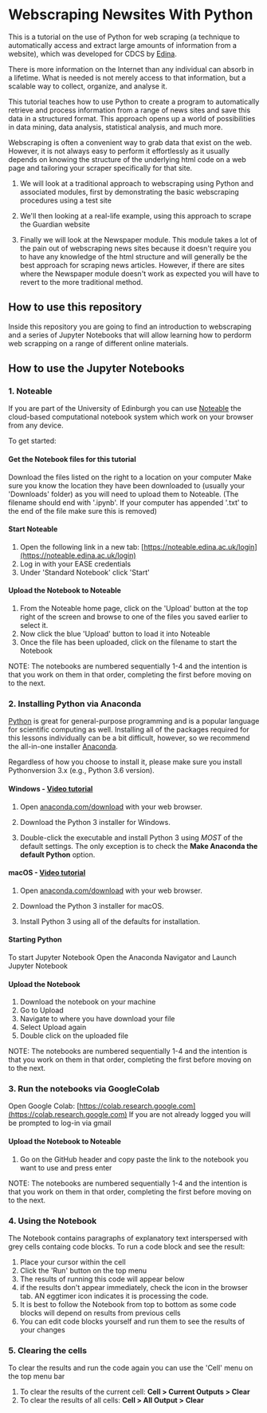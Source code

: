 # Webscraping Newsites With Python 

This is a tutorial on the use of Python for web scraping (a technique to automatically access and extract large amounts of information from a website), which was developed for CDCS by [Edina](https://edina.ac.uk/).

There is more information on the Internet than any individual can absorb in a lifetime. What is needed is not merely access to that information, but a scalable way to collect, organize, and analyse it.

This tutorial teaches how to use Python to create a program to automatically retrieve and process information from a range of news sites and save this data in a structured format. This approach opens up a world of possibilities in data mining, data analysis, statistical analysis, and much more.

Webscraping is often a convenient way to grab data that exist on the web. However, it is not always easy to perform it effortlessly as it usually depends on knowing the structure of the underlying html code on a web page and tailoring your scraper specifically for that site.

1. We will look at a traditional approach to webscraping using Python and associated modules, first by demonstrating the basic webscraping procedures using a test site

2. We'll then looking at a real-life example, using this approach to scrape the Guardian website

3. Finally we will look at the Newspaper module. This module takes a lot of the pain out of webscraping news sites because it doesn't require you to have any knowledge of the html structure and will generally be the best approach for scraping news articles. However, if there are sites where the Newspaper module doesn't work as expected you will have to revert to the more traditional method.

## How to use this repository

Inside this repository you are going to find an introduction to webscraping and a series of Jupyter Notebooks that will allow learning how to perdorm web scrapping on a range of different online materials.

## How to use the Jupyter Notebooks

### 1. Noteable

If you are part of the University of Edinburgh you can use [Noteable](https://noteable.edina.ac.uk/) the cloud-based computational notebook system which work on your browser from any device.

To get started:

#### Get the Notebook files for this tutorial
Download the files listed on the right to a location on your computer
Make sure you know the location they have been downloaded to (usually your 'Downloads' folder) as you will need to upload them to Noteable. (The filename should end with '.ipynb'. If your computer has appended '.txt' to the end of the file make sure this is removed)
#### Start Noteable
1.  Open the following link in a new tab:  [https://noteable.edina.ac.uk/login](https://noteable.edina.ac.uk/login)
2.  Log in with your EASE credentials
3.  Under 'Standard Notebook' click 'Start'
#### Upload the Notebook to Noteable
1.  From the Noteable home page, click on the 'Upload' button at the top right of the screen and browse to one of the files you saved earlier to select it.
2.  Now click the blue 'Upload' button to load it into Noteable
3.  Once the file has been uploaded, click on the filename to start the Notebook

NOTE: The notebooks are numbered sequentially 1-4 and the intention is that you work on them in that order, completing the first before moving on to the next.

### 2. Installing Python via Anaconda

[Python][python] is great for general-purpose programming and is a popular language for scientific computing as well. Installing all of the packages required for this lessons individually can be a bit difficult, however, so we recommend the all-in-one installer [Anaconda][anaconda].

Regardless of how you choose to install it, please make sure you install Pythonversion 3.x (e.g., Python 3.6 version). 

#### Windows - [Video tutorial][video-windows]

1. Open [anaconda.com/download][anaconda-dl] with your web browser.

2. Download the Python 3 installer for Windows.

3. Double-click the executable and install Python 3 using _MOST_ of the default settings. The only exception is to check the **Make Anaconda the default Python** option.

#### macOS - [Video tutorial][video-mac]

1. Open [anaconda.com/download][anaconda-dl] with your web browser.

2. Download the Python 3 installer for macOS.

3. Install Python 3 using all of the defaults for installation.

#### Starting Python
To start Jupyter Notebook Open the Anaconda Navigator and Launch Jupyter Notebook
#### Upload the Notebook
1. Download the notebook on your machine
2. Go to Upload
3. Navigate to where you have download your file
4. Select Upload again
5. Double click on the uploaded file 

NOTE: The notebooks are numbered sequentially 1-4 and the intention is that you work on them in that order, completing the first before moving on to the next.

[anaconda]: https://www.anaconda.com/distribution
[anaconda-dl]: https://www.anaconda.com/download/
[python]: https://python.org
[jupyter]: https://jupyter.org/index.html
[jupyter-install]: https://jupyter.org/install.html
[video-mac]: https://www.youtube.com/watch?v=TcSAln46u9U
[video-windows]: https://www.youtube.com/watch?v=xxQ0mzZ8UvA

### 3. Run the notebooks via GoogleColab

Open Google Colab: [https://colab.research.google.com](https://colab.research.google.com)
If you are not already logged you will be prompted to log-in via gmail
#### Upload the Notebook to Noteable
1. Go on the GitHub header and copy paste the link to the notebook you want to use and press enter

NOTE: The notebooks are numbered sequentially 1-4 and the intention is that you work on them in that order, completing the first before moving on to the next.

### 4. Using the Notebook
The Notebook contains paragraphs of explanatory text interspersed with grey cells containg code blocks. To run a code block and see the result:

1.  Place your cursor within the cell
2.  Click the 'Run' button on the top menu
4.  The results of running this code will appear below
5.  if the results don't appear immediately, check the icon in the browser tab. AN eggtimer icon indicates it is processing the code.
6.  It is best to follow the Notebook from top to bottom as some code blocks will depend on results from previous cells
7.  You can edit code blocks yourself and run them to see the results of your changes
### 5. Clearing the cells
To clear the results and run the code again you can use the 'Cell' menu on the top menu bar

1.  To clear the results of the current cell:  **Cell > Current Outputs > Clear**
2.  To clear the results of all cells:  **Cell > All Output > Clear**



